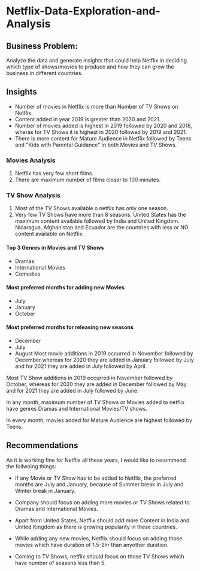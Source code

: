 # Netflix-Data-Exploration-and-Analysis
## Business Problem:
Analyze the data and generate insights that could help Netflix in deciding which type of shows/movies to produce and how they can grow the business in different countries.

## Insights
* Number of movies in Netflix is more than Number of TV Shows on Netflix.
* Content added in year 2019 is greater than 2020 and 2021.
* Number of movies added is highest in 2019 followed by 2020 and 2018, wheras for TV Shows it is highest in 2020 followed by 2019 and 2021.
* There is more content for Mature Audience in Netflix followed by Teens and "Kids with Parental Guidance" in both Movies and TV Shows.
### Movies Analysis
1. Netflix has very few short films.
2. There are maximum number of films closer to 100 minutes.
### TV Show Analysis
1. Most of the TV Shows available o netflix has only one season.
2. Very few TV Shows have more than 8 seasons.
United States has the maximum content available followed by India and United Kingdom.
Nicaragua, Afghanistan and Ecuador are the countries with less or NO content available on Netflix.
#### Top 3 Genres in Movies and TV Shows
* Dramas
* International Movies
* Comedies
#### Most preferred months for adding new Movies
* July
* January
* October
#### Most preferred months for releasing new seasons
* December
* July
* August
Most movie additions in 2019 occurred in November followed by December,whereas for 2020 they are added in January followed by July and for 2021 they are added in July followed by April.

Most TV Show additions in 2019 occurred in November followed by October, whereas for 2020 they are added in December followed by May and for 2021 they are added in July followed by June.

In any month, maximum number of TV Shows or Movies added to netflix have genres Dramas and International Movies/TV shows.

In every month, movies added for Mature Audience are highest followed by Teens.

## Recommendations
As it is working fine for Netflix all these years, I would like to recommend the follwoing things:

* If any Movie or TV Show has to be added to Netflix, the preferred months are July and January, because of Summer break in July and Winter break in January.

* Company should focus on adding more movies or TV Shows related to Dramas and International Movies.

* Apart from United States, Netflix should add more Content in India and United Kingdom as there is growing popularity in these countries.

* While adding any new movies, Netflix should focus on adding those movies which have duration of 1.5-2hr than anyother duration.

* Coming to TV Shows, netflix should focus on those TV Shows which have number of seasons less than 5.
